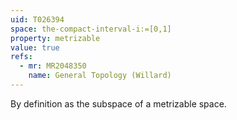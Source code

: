 ```yaml
---
uid: T026394
space: the-compact-interval-i:=[0,1]
property: metrizable
value: true
refs:
  - mr: MR2048350
    name: General Topology (Willard)
---
```

By definition as the subspace of a metrizable space.
